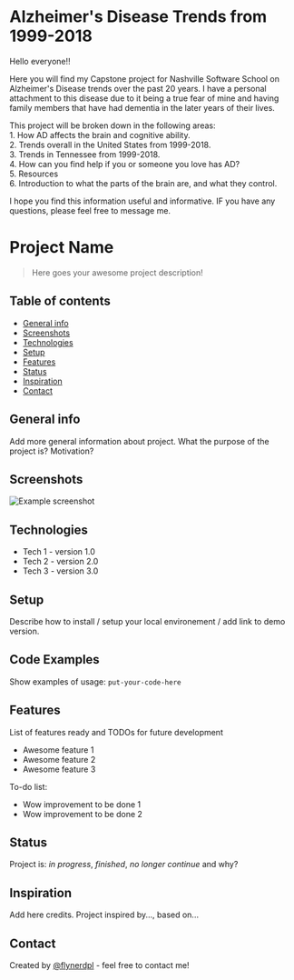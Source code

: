 # Alzheimer's Disease Trends from 1999-2018
Hello everyone!! 

Here you will find my Capstone project for Nashville Software School on Alzheimer's Disease trends over the past 20 years. I have a personal attachment to this disease due to it being a true fear of mine and having family members that have had dementia in the later years of their lives. 

This project will be broken down in the following areas: <br>
	1. How AD affects the brain and cognitive ability. <br>
	2. Trends overall in the United States from 1999-2018. <br>
	3. Trends in Tennessee from 1999-2018. <br>
	4. How can you find help if you or someone you love has AD? <br>
	5. Resources <br>
	6. Introduction to what the parts of the brain are, and what they control. <br> 
	

I hope you find this information useful and informative. IF you have any questions, please feel free to message me. 

# Project Name
> Here goes your awesome project description!

## Table of contents
* [General info](#general-info)
* [Screenshots](#screenshots)
* [Technologies](#technologies)
* [Setup](#setup)
* [Features](#features)
* [Status](#status)
* [Inspiration](#inspiration)
* [Contact](#contact)

## General info
Add more general information about project. What the purpose of the project is? Motivation?

## Screenshots
![Example screenshot](./img/screenshot.png)

## Technologies
* Tech 1 - version 1.0
* Tech 2 - version 2.0
* Tech 3 - version 3.0

## Setup
Describe how to install / setup your local environement / add link to demo version.

## Code Examples
Show examples of usage:
`put-your-code-here`

## Features
List of features ready and TODOs for future development
* Awesome feature 1
* Awesome feature 2
* Awesome feature 3

To-do list:
* Wow improvement to be done 1
* Wow improvement to be done 2

## Status
Project is: _in progress_, _finished_, _no longer continue_ and why?

## Inspiration
Add here credits. Project inspired by..., based on...

## Contact
Created by [@flynerdpl](https://www.flynerd.pl/) - feel free to contact me!